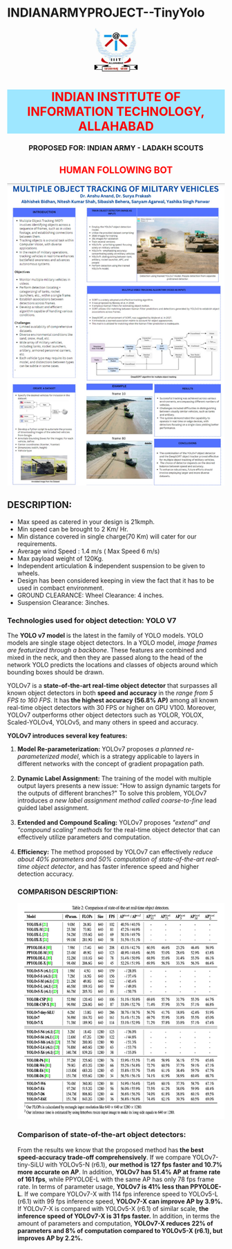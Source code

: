 # INDIANARMYPROJECT--TinyYolo
<head>
    <link rel="stylesheet" href="style.css">
    <meta name="viewport" content="width=device-width, initial-scale=1">
<link rel="stylesheet" href="https://cdnjs.cloudflare.com/ajax/libs/font-awesome/4.7.0/css/font-awesome.min.css">
</head>
<p align = "center"><img src="\iiita1.jpg" alt="iiita" style="width:100px;height:100px;"/></p>
<h1 style="background-color: rgb(158, 231, 255); color: red;"align="center">INDIAN INSTITUTE OF INFORMATION TECHNOLOGY, ALLAHABAD</h1>

<h3 align="center">PROPOSED FOR: INDIAN ARMY - LADAKH SCOUTS</h3>
<h2 style="color:red;" align="center"> HUMAN FOLLOWING BOT</h2>


<p align="center"> <img src="\MOT_fp.jpeg" alt="iiitprayagraj" height = "700" width = "900" /> </p>



<h2>DESCRIPTION: </h2>
<ul>
    <li>Max speed as catered in your design is 21kmph.    </li>
    <li>Min speed can be brought to 2 Km/ Hr.    </li>
    <li> ⁠Min distance covered in single charge(70 Km) will cater for our requirements.</li>
    <li>Average wind Speed : 1.4 m/s ( Max Speed 6 m/s)    </li>
    <li>Max payload weight of 120Kg.    </li>
    <li>Independent articulation & independent suspension to be given to wheels.    </li>
    <li>Design has been considered keeping in view the fact that it has to be used in combact environment.</li>
    <li>GROUND CLEARANCE: Wheel Clearance: 4 inches.    </li>
    <li> Suspension Clearance: 3inches.</li>
</ul>

<h3>Technologies used for object detection:       YOLO V7</h3>
<p>The  <b>YOLO v7 model </b> is the latest in the family of YOLO models. YOLO models are single stage object detectors. In a YOLO model, <i>image frames are featurized through a backbone</i>. These features are combined and mixed in the neck, and then they are passed along to the head of the network YOLO predicts the locations and classes of objects around which bounding boxes should be drawn.</p>
<p>YOLOv7 is a <b>state-of-the-art real-time object detector</b> that surpasses all known object detectors in both <b>speed and accuracy</b> in the <i>range from 5 FPS to 160 FPS</i>. It has<b> the highest accuracy (56.8% AP)</b> among all known real-time object detectors with 30 FPS or higher on GPU V100. Moreover, YOLOv7 outperforms other object detectors such as YOLOR, YOLOX, Scaled-YOLOv4, YOLOv5, and many others in speed and accuracy.</p>

   
 <strong>YOLOv7 introduces several key features:</strong>
 <ol>
<li>
<strong>Model Re-parameterization:</strong> YOLOv7 proposes <i>a planned re-parameterized model</i>, which is a strategy applicable to layers in different networks with the concept of gradient propagation path.
</li>
<br>
<li>
    <strong>Dynamic Label Assignment:</strong> The training of the model with multiple output layers presents a new issue: "How to assign dynamic targets for the outputs of different branches?" To solve this problem, YOLOv7 introduces <i>a new label assignment method called coarse-to-fine</i> lead guided label assignment.
</li><br>
<li>
    <strong>Extended and Compound Scaling:</strong> YOLOv7 proposes <i>"extend" and "compound scaling" methods</i> for the real-time object detector that can effectively utilize parameters and computation.
</li>
<br>
<li>
    <strong>Efficiency:</strong> The method proposed by YOLOv7 can effectively <i>reduce about 40% parameters and 50% computation of state-of-the-art real-time object detector</i>, and has faster inference speed and higher detection accuracy.
</li>
<h3>COMPARISON DESCRIPTION: </h3>
<p align="left"> <img src="comp_table.png" width="800" height="500"/> </p>
<p><h3>
<b>Comparison of state-of-the-art object detectors: </b>
</h3>
<p>
 From the results we know that the proposed method has<b> the best speed-accuracy trade-off comprehensively</b>. If we compare YOLOv7-tiny-SiLU with YOLOv5-N (r6.1), <b>our method is 127 fps faster and 10.7% more accurate on AP</b>. In addition, <b>YOLOv7 has 51.4% AP at frame rate of 161 fps</b>, while PPYOLOE-L with the same AP has only 78 fps frame rate. In terms of parameter usage, <b>YOLOv7 is 41% less than PPYOLOE-L</b>. If we compare YOLOv7-X with 114 fps inference speed to YOLOv5-L (r6.1) with 99 fps inference speed,<b> YOLOv7-X can improve AP by 3.9%.</b> If YOLOv7-X is compared with YOLOv5-X (r6.1) of similar scale, <b>the inference speed of YOLOv7-X is 31 fps faster.</b> In addition, in terms the amount of parameters and computation, <b>YOLOv7-X reduces 22% of parameters and 8% of computation compared to YOLOv5-X (r6.1), but improves AP by 2.2%.</b>

</p>
